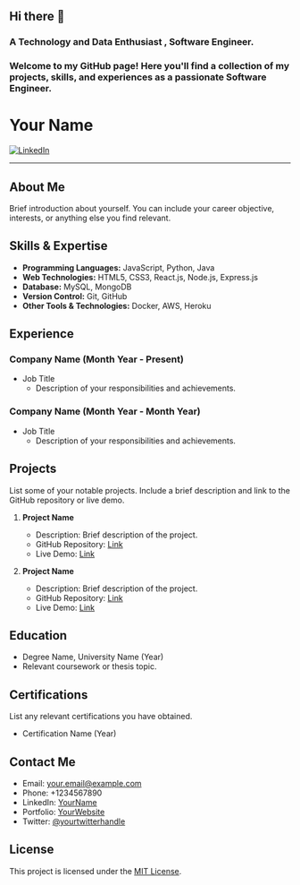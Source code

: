 ## Hi there 👋

### A Technology and Data Enthusiast , Software Engineer.
### Welcome to my GitHub page! Here you'll find a collection of my projects, skills, and experiences as a passionate Software Engineer.

# Your Name

[![LinkedIn](https://img.shields.io/badge/LinkedIn-YourName-blue)](https://www.linkedin.com/in/yourname)

---

## About Me

Brief introduction about yourself. You can include your career objective, interests, or anything else you find relevant.

## Skills & Expertise

- **Programming Languages:** JavaScript, Python, Java
- **Web Technologies:** HTML5, CSS3, React.js, Node.js, Express.js
- **Database:** MySQL, MongoDB
- **Version Control:** Git, GitHub
- **Other Tools & Technologies:** Docker, AWS, Heroku

## Experience

### Company Name (Month Year - Present)

- Job Title
  - Description of your responsibilities and achievements.

### Company Name (Month Year - Month Year)

- Job Title
  - Description of your responsibilities and achievements.

## Projects

List some of your notable projects. Include a brief description and link to the GitHub repository or live demo.

1. **Project Name**
   - Description: Brief description of the project.
   - GitHub Repository: [Link](https://github.com/yourusername/project)
   - Live Demo: [Link](https://www.projectdemo.com)

2. **Project Name**
   - Description: Brief description of the project.
   - GitHub Repository: [Link](https://github.com/yourusername/project)
   - Live Demo: [Link](https://www.projectdemo.com)

## Education

- Degree Name, University Name (Year)
- Relevant coursework or thesis topic.

## Certifications

List any relevant certifications you have obtained.

- Certification Name (Year)

## Contact Me

- Email: your.email@example.com
- Phone: +1234567890
- LinkedIn: [YourName](https://www.linkedin.com/in/yourname)
- Portfolio: [YourWebsite](https://www.yourwebsite.com)
- Twitter: [@yourtwitterhandle](https://twitter.com/yourtwitterhandle)

## License

This project is licensed under the [MIT License](LICENSE).

